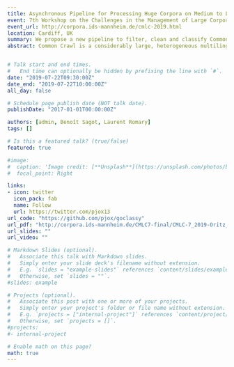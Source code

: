```yaml
---
title: Asynchronous Pipeline for Processing Huge Corpora on Medium to Low Resource Infrastructures
event: 7th Workshop on the Challenges in the Management of Large Corpora
event_url: http://corpora.ids-mannheim.de/cmlc-2019.html
location: Cardiff, UK
summary: We propose a new pipeline to filter, clean and classify Common Crawl by language, we publish the final corpus under the name OSCAR.
abstract: Common Crawl is a considerably large, heterogeneous multilingual corpus comprised of crawled documents from the internet, surpassing 20TB of data and distributed as a set of more than 50 thousand plain text files where each contains many documents written in a wide variety of languages. Even though each document has a metadata block associated to it, this data lacks any information about the language in which each document is written, making it extremely difficult to use Common Crawl for monolingual applications. We propose a general, highly parallel, multithreaded pipeline to clean and classify Common Crawl by language; we specifically design it so that it runs efficiently on medium to low resource infrastructures where I/O speeds are the main constraint. We develop the pipeline so that it can be easily reapplied to any kind of  heterogeneous corpus and so that it can be parameterised to a wide range of infrastructures. We also distribute a 6.3TB version of Common Crawl, filtered, classified by language, shuffled at line level in order to avoid copyright issues, and ready to be used for NLP applications.


# Talk start and end times.
#   End time can optionally be hidden by prefixing the line with `#`.
date: "2019-07-22T09:30:00Z"
date_end: "2019-07-22T10:00:00Z"
all_day: false

# Schedule page publish date (NOT talk date).
publishDate: "2017-01-01T00:00:00Z"

authors: [admin, Benoît Sagot, Laurent Romary]
tags: []

# Is this a featured talk? (true/false)
featured: true

#image:
#  caption: 'Image credit: [**Unsplash**](https://unsplash.com/photos/bzdhc5b3Bxs)'
#  focal_point: Right

links:
- icon: twitter
  icon_pack: fab
  name: Follow
  url: https://twitter.com/pjox13
url_code: "https://github.com/pjox/goclassy"
url_pdf: "http://corpora.ids-mannheim.de/CMLC7-final/CMLC-7_2019-Oritz_et_al.pdf"
url_slides: ""
url_video: ""

# Markdown Slides (optional).
#   Associate this talk with Markdown slides.
#   Simply enter your slide deck's filename without extension.
#   E.g. `slides = "example-slides"` references `content/slides/example-slides.md`.
#   Otherwise, set `slides = ""`.
#slides: example

# Projects (optional).
#   Associate this post with one or more of your projects.
#   Simply enter your project's folder or file name without extension.
#   E.g. `projects = ["internal-project"]` references `content/project/deep-learning/index.md`.
#   Otherwise, set `projects = []`.
#projects:
#- internal-project

# Enable math on this page?
math: true
---
```

